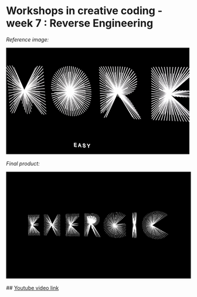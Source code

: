 # Workshops in creative coding - week 7 : Reverse Engineering

*Reference image:*

![reference](reference.gif)

*Final product:*

![created](text_morphing.gif)

## [Youtube video link](https://www.youtube.com/watch?v=wWA6CcKNHmQ)